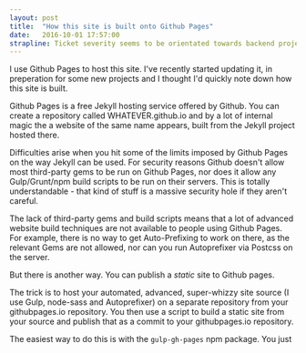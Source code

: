 ```yaml
---
layout: post
title:  "How this site is built onto Github Pages"
date:   2016-10-01 17:57:00
strapline: Ticket severity seems to be orientated towards backend projects.
---
```


I use Github Pages to host this site. I've recently started updating it, in preperation for some new projects and I thought I'd quickly note down how this site is built.

Github Pages is a free Jekyll hosting service offered by Github. You can create a repository called WHATEVER.github.io and by a lot of internal magic the a website of the same name appears, built from the Jekyll project hosted there.

Difficulties arise when you hit some of the limits imposed by Github Pages on the way Jekyll can be used. For security reasons Github doesn't allow most third-party gems to be run on Github Pages, nor does it allow any Gulp/Grunt/npm build scripts to be run on their servers. This is totally understandable - that kind of stuff is a massive security hole if they aren't careful.

The lack of third-party gems and build scripts means that a lot of advanced website build techniques are not available to people using Github Pages. For example, there is no way to get Auto-Prefixing to work on there, as the relevant Gems are not allowed, nor can you run Autoprefixer via Postcss on the server.

But there is another way. You can publish a _static_ site to Github pages.

The trick is to host your automated, advanced, super-whizzy site source (I use Gulp, node-sass and Autoprefixer) on a separate repository from your githubpages.io repository. You then use a script to build a static site from your source and publish that as a commit to your githubpages.io repository.

The easiest way to do this is with the `gulp-gh-pages` npm package. You just 
